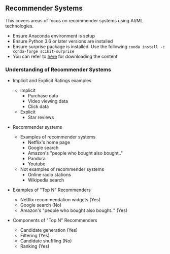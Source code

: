 ## Recommender Systems

This covers areas of focus on recommender systems using AI/ML technologies.

- Ensure Anaconda environment is setup
- Ensure Python 3.6 or later versions are installed
- Ensure surprise package is installed. Use the following ```conda install -c conda-forge scikit-surprise```
- You can refer to [here](https://sundog-education.com/recsys/) for downloading the content

### Understanding of Recommender Systems
- Implicit and Explicit Ratings examples
  - Implicit
    - Purchase data
    - Video viewing data
    - Click data
  - Explicit
    - Star reviews
    
- Recommender systems
  - Examples of recommender systems
    - Netflix's home page
    - Google search
    - Amazon's "people who bought also bought.."
    - Pandora
    - Youtube
  - Not examples of recommender systems
    - Online radio stations
    - Wikipedia search

- Examples of "Top N" Recommenders
  - Netflix recommendation widgets (Yes)
  - Google search (No)
  - Amazon's "people who bought also bought.." (Yes)
  
- Components of "Top N" Recommenders
  - Candidate generation (Yes)
  - Filtering (Yes)
  - Candidate shuffling (No)
  - Ranking (Yes)
